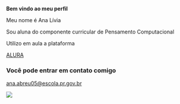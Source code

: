 **Bem vindo ao meu perfil**

Meu nome é Ana Lívia

Sou aluna do componente curricular de Pensamento Computacional 

Utilizo em aula a plataforma

[ALURA](htts:www.alura.com.br)

### Você pode entrar em contato comigo 

ana.abreu05@escola.pr.gov.br

![](https://media1.tenor.com/m/D6P7ayaAqY0AAAAd/the-chosen-os-escolhidos.gif)
